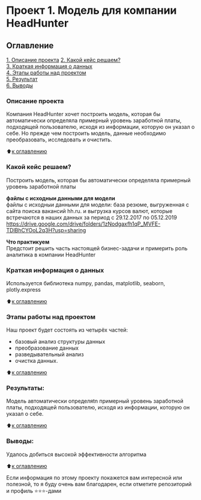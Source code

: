 # Проект 1. Модель для компании HeadHunter

## Оглавление  
[1. Описание проекта](https://github.com/AnpilogovD/data_anpilogov/tree/master/project_0#%D0%BE%D0%BF%D0%B8%D1%81%D0%B0%D0%BD%D0%B8%D0%B5-%D0%BF%D1%80%D0%BE%D0%B5%D0%BA%D1%82%D0%B0 )
[2. Какой кейс решаем?](https://github.com/AnpilogovD/data_anpilogov/tree/master/project_0#%D0%BA%D0%B0%D0%BA%D0%BE%D0%B9-%D0%BA%D0%B5%D0%B9%D1%81-%D1%80%D0%B5%D1%88%D0%B0%D0%B5%D0%BC)  
[3. Краткая информация о данных](https://github.com/AnpilogovD/data_anpilogov/tree/master/project_0#%D0%BA%D1%80%D0%B0%D1%82%D0%BA%D0%B0%D1%8F-%D0%B8%D0%BD%D1%84%D0%BE%D1%80%D0%BC%D0%B0%D1%86%D0%B8%D1%8F-%D0%BE-%D0%B4%D0%B0%D0%BD%D0%BD%D1%8B%D1%85)  
[4. Этапы работы над проектом](https://github.com/AnpilogovD/data_anpilogov/tree/master/project_0#%D1%8D%D1%82%D0%B0%D0%BF%D1%8B-%D1%80%D0%B0%D0%B1%D0%BE%D1%82%D1%8B-%D0%BD%D0%B0%D0%B4-%D0%BF%D1%80%D0%BE%D0%B5%D0%BA%D1%82%D0%BE%D0%BC)  
[5. Результат](https://github.com/AnpilogovD/data_anpilogov/tree/master/project_0#%D1%80%D0%B5%D0%B7%D1%83%D0%BB%D1%8C%D1%82%D0%B0%D1%82%D1%8B)    
[6. Выводы](https://github.com/AnpilogovD/data_anpilogov/tree/master/project_0#%D0%B2%D1%8B%D0%B2%D0%BE%D0%B4%D1%8B) 

### Описание проекта    
 Компания HeadHunter хочет построить модель, которая бы автоматически определяла примерный уровень заработной платы, подходящей пользователю, исходя из информации, которую он указал о себе. Но прежде чем построить модель, данные необходимо преобразовать, исследовать и очистить. 


:arrow_up:[к оглавлению](https://github.com/AnpilogovD/data_anpilogov/tree/master/project_1#%D0%BE%D0%BF%D0%B8%D1%81%D0%B0%D0%BD%D0%B8%D0%B5-%D0%BF%D1%80%D0%BE%D0%B5%D0%BA%D1%82%D0%B0)


### Какой кейс решаем?    
Построить модель, которая бы автоматически определяла примерный уровень заработной платы


**файлы с исходныи данными для модели**     
файлы с исходныи данными для модели: база резюме, выгруженная с сайта поиска вакансий hh.ru. и выгрузка курсов валют, которые встречаются в наших данных за период с 29.12.2017 по 05.12.2019  https://drive.google.com/drive/folders/1zNodgaxfh1qP_MVFE-TDlBhCYOoL2q3H?usp=sharing

**Что практикуем**     
Предстоит решить часть настоящей бизнес-задачи и примерить роль аналитика в компании HeadHunter


### Краткая информация о данных
Используется библиотека numpy, pandas, matplotlib, seaborn, plotly.express
  
:arrow_up:[к оглавлению](https://github.com/AnpilogovD/data_anpilogov/tree/master/project_0#%D0%BE%D0%B3%D0%BB%D0%B0%D0%B2%D0%BB%D0%B5%D0%BD%D0%B8%D0%B5)


### Этапы работы над проектом  
Наш проект будет состоять из четырёх частей:
- базовый анализ структуры данных
- преобразование данных
- разведывательный анализ
- очистка данных.

:arrow_up:[к оглавлению](https://github.com/AnpilogovD/data_anpilogov/tree/master/project_0#%D0%BE%D0%B3%D0%BB%D0%B0%D0%B2%D0%BB%D0%B5%D0%BD%D0%B8%D0%B5)


### Результаты:  
Модель автоматически определяtn примерный уровень заработной платы, подходящей пользователю, исходя из информации, которую он указал о себе.

:arrow_up:[к оглавлению](https://github.com/AnpilogovD/data_anpilogov/tree/master/project_1#%D0%BE%D0%B3%D0%BB%D0%B0%D0%B2%D0%BB%D0%B5%D0%BD%D0%B8%D0%B5)


### Выводы:  
Удалось добиться высокой эффективности алгоритма

:arrow_up:[к оглавлению](https://github.com/AnpilogovD/data_anpilogov/tree/master/project_1#%D0%BE%D0%B3%D0%BB%D0%B0%D0%B2%D0%BB%D0%B5%D0%BD%D0%B8%D0%B5)


Если информация по этому проекту покажется вам интересной или полезной, то я буду очень вам благодарен, если отметите репозиторий и профиль ⭐️⭐️⭐️-дами